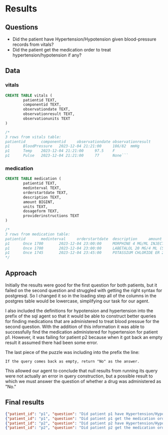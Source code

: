 # Results

## Questions
- Did the patient have Hypertension/Hypotension given blood-pressure records from vitals?
- Did the patient get the medication order to treat hypertension/hypotension if any?

## Data
### vitals
```sql
CREATE TABLE vitals (
        patientid TEXT, 
        componentid TEXT, 
        observationdate TEXT, 
        observationresult TEXT, 
        observationunits TEXT
)

/*
3 rows from vitals table:
patientid       componentid     observationdate observationresult       observationunits
p1      BloodPressure   2023-12-04 21:21:00     186/82  mmHg
p1      Temp    2023-12-04 21:21:00     97.5    F
p1      Pulse   2023-12-04 21:21:00     77      None```
```
### medication
```sql
CREATE TABLE medication (
        patientid TEXT, 
        medinterval TEXT, 
        orderstartdate TEXT, 
        description TEXT, 
        amount BIGINT, 
        units TEXT, 
        dosageform TEXT, 
        providerinstructions TEXT
)

/*
3 rows from medication table:
patientid       medinterval     orderstartdate  description     amount  units   dosageform      providerinstructions
p1      Once 1700       2023-12-04 23:00:00     MORPHINE 4 MG/ML INJECTION SYRINGE WRAPPER      4       mg      IV      StatIf both oral and IV options are ordered for same pain level, administer IV if patient not able t
p1      Once 1700       2023-12-04 23:00:00     LABETALOL 20 MG/4 ML (5 MG/ML) INTRAVENOUS SYRINGE      10      mg      IV      Administer if Systolic BP GREATER than 160
p1      Once 1745       2023-12-04 23:45:00     POTASSIUM CHLORIDE ER 20 MEQ TABLET,EXTENDED RELEASE(PART/CRYST)        40      mEq     oral      Do not crush, split, or chew.
*/
```

## Approach
Initially the results were good for the first question for both patients, but it failed on the second question and struggled with getting the right syntax for postgresql. So I changed it so in the loading step all of the columns in the postgres table would be lowercase, simplifying our task for our agent.

I also included the definitions for hypotension and hypertension into the prefix of the sql agent so that it would be able to construct better queries for finding medications that are administered to treat blood pressue for the second question. With the addition of this information it was able to successfully find the medication administered for hypertension for patient p1. However, it was failing for patient p2 because when it got back an empty result it assumed there had been some error.

The last piece of the puzzle was including into the prefix the line:
```
If the query comes back as empty, return "No" as the answer.
```
This allowed our agent to conclude that null results from running its query were not actually an error in query construction, but a possible result to which we must answer the question of whether a drug was administered as "No."

## Final results
```json
{"patient_id": "p1", "question": "Did patient p1 have Hypertension/Hypotension given blood-pressure records from vitals?", "answer": "Yes, patient p1 had Hypertension given the blood pressure record of 186/82 mmHg."}
{"patient_id": "p1", "question": "Did patient p1 get the medication order to treat hypertension/hypotension if any?", "answer": "Yes, patient p1 did receive a medication order for treating hypertension. The medication prescribed was LABETALOL, with instructions to administer if the systolic blood pressure is greater than 160 mmHg."}
{"patient_id": "p2", "question": "Did patient p2 have Hypertension/Hypotension given blood-pressure records from vitals?", "answer": "Patient p2 had hypotension based on a blood pressure reading of 68/41 mmHg. Another reading of 108/63 mmHg was within the normal range."}
{"patient_id": "p2", "question": "Did patient p2 get the medication order to treat hypertension/hypotension if any?", "answer": "No, patient p2 did not get a medication order to treat hypertension/hypotension."}
```